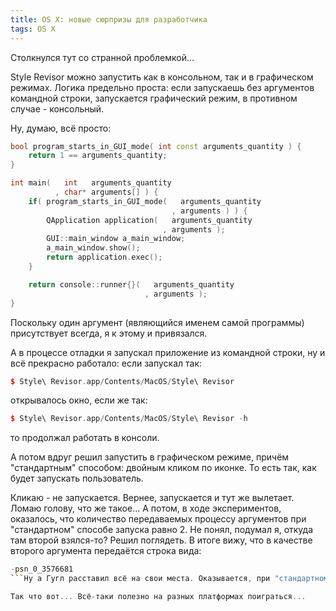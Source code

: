 ```yaml
---
title: OS X: новые сюрпризы для разработчика
tags: OS X
---
```


Столкнулся тут со странной проблемкой...

Style Revisor можно запустить как в консольном, так и в графическом режимах. Логика предельно проста: если запускаешь без аргументов командной строки, запускается графический режим, в противном случае - консольный.

Ну, думаю, всё просто:
```cpp
bool program_starts_in_GUI_mode( int const arguments_quantity ) {
    return 1 == arguments_quantity;
}

int main(   int   arguments_quantity
          , char* arguments[] ) {
    if( program_starts_in_GUI_mode(   arguments_quantity
                                    , arguments ) ) {
        QApplication application(   arguments_quantity
                                  , arguments );
        GUI::main_window a_main_window;
        a_main_window.show();
        return application.exec();
    }

    return console::runner{}(   arguments_quantity
                              , arguments );
}
```
Поскольку один аргумент (являющийся именем самой программы) присутствует всегда, я к этому и привязался.

А в процессе отладки я запускал приложение из командной строки, ну и всё прекрасно работало: если запускал так:
```cpp
$ Style\ Revisor.app/Contents/MacOS/Style\ Revisor
```
открывалось окно, если же так:
```cpp
$ Style\ Revisor.app/Contents/MacOS/Style\ Revisor -h
```
то продолжал работать в консоли.

А потом вдруг решил запустить в графическом режиме, причём "стандартным" способом: двойным кликом по иконке. То есть так, как будет запускать пользователь.

Кликаю - не запускается. Вернее, запускается и тут же вылетает. Ломаю голову, что же такое... А потом, в ходе экспериментов, оказалось, что количество передаваемых процессу аргументов при "стандартном" способе запуска равно 2. Не понял, подумал я, откуда там второй взялся-то? Решил поглядеть. В итоге вижу, что в качестве второго аргумента передаётся строка вида:
```cpp
-psn_0_3576681
```Ну а Гугл расставил всё на свои места. Оказывается, при "стандартном" запуске процессу передаётся (вторым обязательным аргументом) Process Serial Number (как я понял, аналог PID).

Так что вот... Всё-таки полезно на разных платформах поиграться...
